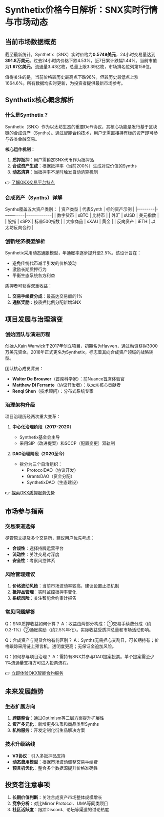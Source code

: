 # Synthetix价格今日解析：SNX实时行情与市场动态

## 当前市场数据概览
截至最新统计，Synthetix（SNX）实时价格为**0.5749美元**，24小时交易量达到**391.8万美元**。过去24小时内价格下跌4.53%，近7日累计跌幅1.44%。当前市值为**1.97亿美元**，流通量3.43亿枚，总量上限3.39亿枚，市场排名位列第158位。

值得关注的是，当前价格较历史最高点下跌98%，但较历史最低点上涨1664.6%。所有数据均实时更新，为投资者提供最新市场参考。

## Synthetix核心概念解析

### 什么是Synthetix？
Synthetix（SNX）作为以太坊生态的重要DeFi协议，其核心功能是发行基于区块链的合成资产（Synths）。通过智能合约技术，用户无需直接持有标的资产即可参与各类金融交易。

**核心运作机制：**
1. **质押抵押**：用户需锁定SNX代币作为抵押品
2. **合成资产生成**：根据抵押率（当前200%）生成对应价值的Synths
3. **动态清算**：当抵押率不足时触发自动清算机制

👉 [了解OKX交易平台特点](https://bit.ly/okx_welcome)

### 合成资产（Synths）详解
Synths覆盖五大资产类别：
| 资产类型 | 代表Synth | 标的资产示例 |
|---------|-----------|-------------|
| 数字货币 | sBTC | 比特币 |
| 外汇 | sUSD | 美元指数 |
| 股指 | sSPX | 标普500指数 |
| 大宗商品 | sXAU | 黄金 |
| 反向资产 | iETH | 以太坊反向合约 |

### 创新经济模型解析
Synthetix采用动态通胀模型，年通胀率逐步提升至2.5%。该设计旨在：
- 避免传统代币减半引发的价格波动
- 激励长期质押行为
- 平衡生态系统各方利益

质押者可获得双重收益：
1. **交易手续费分成**：最高达交易额的1%
2. **通胀奖励**：按质押比例分配新增SNX

## 项目发展与治理演变

### 创始团队与演进历程
创始人Kain Warwick于2017年创立项目，初期名为Havven，通过融资获得3000万美元资金。2018年正式更名为Synthetix，标志着其向合成资产领域的战略转型。

团队核心成员背景：
- **Walter De Brouwer**（首席科学家）：前Nuance首席体验官
- **Matthew Di Ferrante**（协议开发者）：以太坊核心贡献者
- **Renqi Shen**（技术顾问）：分布式系统专家

### 治理架构升级
项目治理历经两次重大变革：
1. **中心化治理阶段（2017-2020）**
   - Synthetix基金会主导
   - 采用SIP（改进提案）和SCCP（配置变更）双轨制

2. **DAO治理阶段（2020至今）**
   - 拆分为三个自治组织：
     - ProtocolDAO（协议开发）
     - GrantsDAO（资金分配）
     - SynthetixDAO（生态建设）

👉 [探索OKX质押服务优势](https://bit.ly/okx_welcome)

## 市场参与指南

### 交易渠道选择
尽管原文提及多个交易所，建议用户优先考虑：
- **合规性**：选择持牌运营平台
- **流动性**：关注交易对深度
- **安全性**：考察风控体系

### 风险管理建议
1. **价格波动风险**：当前市场波动率较高，建议设置止损机制
2. **抵押品管理**：实时监控抵押率变化
3. **系统风险**：关注智能合约审计报告

### 常见问题解答

Q：SNX质押收益如何计算？
A：收益由两部分构成：①交易手续费分成（约0.3-1%）②通胀奖励（约2.5%年化）。实际收益受质押总量和市场活动影响。

Q：合成资产与期货合约有何区别？
A：Synths无需担心交割日，可长期持有；价格跟踪采用链上预言机，透明度更高；无保证金追加风险。

Q：如何参与项目治理？
A：需持有SNX并参与DAO提案投票。单个提案需至少1%流通量支持方可进入投票流程。

👉 [立即体验OKX智能合约服务](https://bit.ly/okx_welcome)

## 未来发展趋势

### 生态扩展方向
1. **跨链整合**：通过Optimism等二层方案提升扩展性
2. **资产多元化**：新增更多法币和商品类型Synths
3. **机构服务**：开发定制化衍生品解决方案

### 技术升级路线
- **V3协议**：引入多抵押品支持
- **动态费用模型**：根据市场波动调整交易手续费
- **预言机优化**：整合多个数据源提升价格准确性

## 投资者注意事项
1. **长期价值判断**：关注合成资产市场整体规模增长
2. **竞争分析**：对比Mirror Protocol、UMA等同类项目
3. **社区活跃度**：跟踪Discord、论坛等渠道的讨论热度

